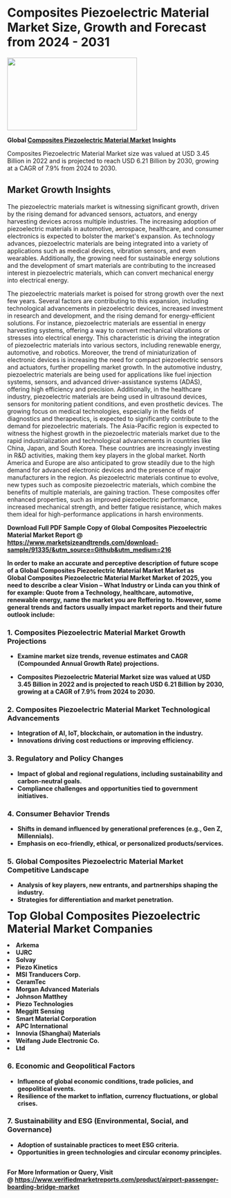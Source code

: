 <H1>Composites Piezoelectric Material Market Size, Growth and Forecast from 2024 - 2031</H1><img class="aligncenter size-medium wp-image-584254" src="https://thirdeyenews.in/wp-content/uploads/2024/09/Global-Market-Research-300x168.jpeg" alt="" width="300" height="168" /><p><strong>Global&nbsp;<a href="https://www.marketsizeandtrends.com/download-sample/91335/&amp;utm_source=Github&utm_medium=216">Composites Piezoelectric Material Market</a> Insights</strong></p><p>Composites Piezoelectric Material Market size was valued at USD 3.45 Billion in 2022 and is projected to reach USD 6.21 Billion by 2030, growing at a CAGR of 7.9% from 2024 to 2030.</p><p><h2>Market Growth Insights</h2> <p>The piezoelectric materials market is witnessing significant growth, driven by the rising demand for advanced sensors, actuators, and energy harvesting devices across multiple industries. The increasing adoption of piezoelectric materials in automotive, aerospace, healthcare, and consumer electronics is expected to bolster the market's expansion. As technology advances, piezoelectric materials are being integrated into a variety of applications such as medical devices, vibration sensors, and even wearables. Additionally, the growing need for sustainable energy solutions and the development of smart materials are contributing to the increased interest in piezoelectric materials, which can convert mechanical energy into electrical energy.</p> <p><strong></strong></p> <p>The piezoelectric materials market is poised for strong growth over the next few years. Several factors are contributing to this expansion, including technological advancements in piezoelectric devices, increased investment in research and development, and the rising demand for energy-efficient solutions. For instance, piezoelectric materials are essential in energy harvesting systems, offering a way to convert mechanical vibrations or stresses into electrical energy. This characteristic is driving the integration of piezoelectric materials into various sectors, including renewable energy, automotive, and robotics. Moreover, the trend of miniaturization of electronic devices is increasing the need for compact piezoelectric sensors and actuators, further propelling market growth. In the automotive industry, piezoelectric materials are being used for applications like fuel injection systems, sensors, and advanced driver-assistance systems (ADAS), offering high efficiency and precision. Additionally, in the healthcare industry, piezoelectric materials are being used in ultrasound devices, sensors for monitoring patient conditions, and even prosthetic devices. The growing focus on medical technologies, especially in the fields of diagnostics and therapeutics, is expected to significantly contribute to the demand for piezoelectric materials. The Asia-Pacific region is expected to witness the highest growth in the piezoelectric materials market due to the rapid industrialization and technological advancements in countries like China, Japan, and South Korea. These countries are increasingly investing in R&D activities, making them key players in the global market. North America and Europe are also anticipated to grow steadily due to the high demand for advanced electronic devices and the presence of major manufacturers in the region. As piezoelectric materials continue to evolve, new types such as composite piezoelectric materials, which combine the benefits of multiple materials, are gaining traction. These composites offer enhanced properties, such as improved piezoelectric performance, increased mechanical strength, and better fatigue resistance, which makes them ideal for high-performance applications in harsh environments. <p><strong></p><p><span class=""><strong>Download Full PDF Sample Copy of Global Composites Piezoelectric Material Market Report</strong> @ <a href="https://www.marketsizeandtrends.com/download-sample/91335/&amp;utm_source=Github&utm_medium=216" target="_blank">https://www.marketsizeandtrends.com/download-sample/91335/&amp;utm_source=Github&utm_medium=216</a></span></p><p>In order to make an accurate and perceptive description of future scope of a Global&nbsp;Composites Piezoelectric Material Market Market as Global&nbsp;Composites Piezoelectric Material Market Market of 2025, you need to describe a clear Vision &ndash; What Industry or Linda can you think of for example: Quote from a Technology, healthcare, automotive, renewable energy, name the market you are Reffering to. However, some general trends and factors usually impact market reports and their future outlook include:</p><h3>1.&nbsp;<strong>Composites Piezoelectric Material Market Growth Projections</strong></h3><ul><li>Examine market size trends, revenue estimates and CAGR (Compounded Annual Growth Rate) projections.</li><li><p>Composites Piezoelectric Material Market size was valued at USD 3.45 Billion in 2022 and is projected to reach USD 6.21 Billion by 2030, growing at a CAGR of 7.9% from 2024 to 2030.</p></li></ul><h3>2.&nbsp;<strong>Composites Piezoelectric Material Market Technological Advancements</strong></h3><ul><li>Integration of AI, IoT, blockchain, or automation in the industry.</li><li>Innovations driving cost reductions or improving efficiency.</li></ul><h3>3.&nbsp;<strong>Regulatory and Policy Changes</strong></h3><ul><li>Impact of global and regional regulations, including sustainability and carbon-neutral goals.</li><li>Compliance challenges and opportunities tied to government initiatives.</li></ul><h3>4.&nbsp;<strong>Consumer Behavior Trends</strong></h3><ul><li>Shifts in demand influenced by generational preferences (e.g., Gen Z, Millennials).</li><li>Emphasis on eco-friendly, ethical, or personalized products/services.</li></ul><h3>5.&nbsp;<strong>Global Composites Piezoelectric Material Market Competitive Landscape</strong></h3><ul><li>Analysis of key players, new entrants, and partnerships shaping the industry.</li><li>Strategies for differentiation and market penetration.</li></ul><p data-pm-slice="1 1 []"><span style="color: inherit; font-family: inherit; font-size: 25px;">Top Global Composites Piezoelectric Material Market Companies</span></p><div class="" data-test-id=""><p><li>Arkema</li><li> UJRC</li><li> Solvay</li><li> Piezo Kinetics</li><li> MSI Tranducers Corp.</li><li> CeramTec</li><li> Morgan Advanced Materials</li><li> Johnson Matthey</li><li> Piezo Technologies</li><li> Meggitt Sensing</li><li> Smart Material Corporation</li><li> APC International</li><li> Innovia (Shanghai) Materials</li><li> Weifang Jude Electronic Co.</li><li>Ltd</li></p></div><h3>6.&nbsp;<strong>Economic and Geopolitical Factors</strong></h3><ul><li>Influence of global economic conditions, trade policies, and geopolitical events.</li><li>Resilience of the market to inflation, currency fluctuations, or global crises.</li></ul><h3>7.&nbsp;<strong>Sustainability and ESG (Environmental, Social, and Governance)</strong></h3><ul><li>Adoption of sustainable practices to meet ESG criteria.</li><li>Opportunities in green technologies and circular economy principles.</li></ul><h2><strong style="font-size: 14px;">For More Information or Query, Visit @&nbsp;</strong><a style="background-color: #ffffff; font-size: 14px;" href="https://www.marketsizeandtrends.com/report/composites-piezoelectric-material-market/" target="_blank">https://www.verifiedmarketreports.com/product/airport-passenger-boarding-bridge-market</a></h2>
